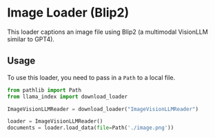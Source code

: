 # Image Loader (Blip2)

This loader captions an image file using Blip2 (a multimodal VisionLLM similar to GPT4).

## Usage

To use this loader, you need to pass in a `Path` to a local file.

```python
from pathlib import Path
from llama_index import download_loader

ImageVisionLLMReader = download_loader("ImageVisionLLMReader")

loader = ImageVisionLLMReader()
documents = loader.load_data(file=Path('./image.png'))
```
